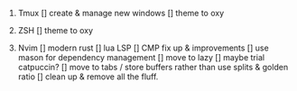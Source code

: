 1. Tmux
    [] create & manage new windows
    [] theme to oxy

2. ZSH
    [] theme to oxy

3. Nvim
    [] modern rust
    [] lua LSP
    [] CMP fix up & improvements
    [] use mason for dependency management
    [] move to lazy
    [] maybe trial catpuccin?
    [] move to tabs / store buffers rather than use splits & golden ratio
    [] clean up & remove all the fluff.
